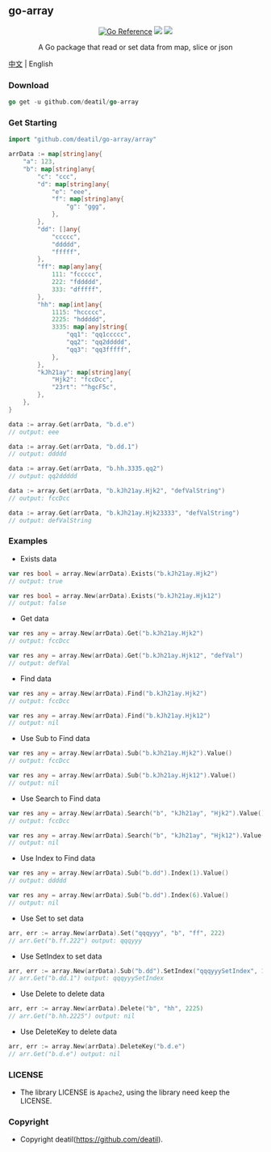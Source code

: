 ## go-array

<p align="center">
<a href="https://pkg.go.dev/github.com/deatil/go-array" ><img src="https://pkg.go.dev/badge/deatil/go-array.svg" alt="Go Reference"></a>
<a href="https://codecov.io/gh/deatil/go-array" ><img src="https://codecov.io/gh/deatil/go-array/graph/badge.svg?token=SS2Z1IY0XL"/></a>
<img src="https://goreportcard.com/badge/github.com/deatil/go-array" />
</p>

<p align="center">
A Go package that read or set data from map, slice or json

[中文](README_CN.md) | English
</p>


### Download

~~~go
go get -u github.com/deatil/go-array
~~~


### Get Starting

~~~go
import "github.com/deatil/go-array/array"

arrData := map[string]any{
    "a": 123,
    "b": map[string]any{
        "c": "ccc",
        "d": map[string]any{
            "e": "eee",
            "f": map[string]any{
                "g": "ggg",
            },
        },
        "dd": []any{
            "ccccc",
            "ddddd",
            "fffff",
        },
        "ff": map[any]any{
            111: "fccccc",
            222: "fddddd",
            333: "dfffff",
        },
        "hh": map[int]any{
            1115: "hccccc",
            2225: "hddddd",
            3335: map[any]string{
                "qq1": "qq1ccccc",
                "qq2": "qq2ddddd",
                "qq3": "qq3fffff",
            },
        },
        "kJh21ay": map[string]any{
            "Hjk2": "fccDcc",
            "23rt": "^hgcF5c",
        },
    },
}

data := array.Get(arrData, "b.d.e")
// output: eee

data := array.Get(arrData, "b.dd.1")
// output: ddddd

data := array.Get(arrData, "b.hh.3335.qq2")
// output: qq2ddddd

data := array.Get(arrData, "b.kJh21ay.Hjk2", "defValString")
// output: fccDcc

data := array.Get(arrData, "b.kJh21ay.Hjk23333", "defValString")
// output: defValString
~~~


### Examples

* Exists data
~~~go
var res bool = array.New(arrData).Exists("b.kJh21ay.Hjk2")
// output: true

var res bool = array.New(arrData).Exists("b.kJh21ay.Hjk12")
// output: false
~~~

* Get data
~~~go
var res any = array.New(arrData).Get("b.kJh21ay.Hjk2")
// output: fccDcc

var res any = array.New(arrData).Get("b.kJh21ay.Hjk12", "defVal")
// output: defVal
~~~

* Find data
~~~go
var res any = array.New(arrData).Find("b.kJh21ay.Hjk2")
// output: fccDcc

var res any = array.New(arrData).Find("b.kJh21ay.Hjk12")
// output: nil
~~~

* Use Sub to Find data
~~~go
var res any = array.New(arrData).Sub("b.kJh21ay.Hjk2").Value()
// output: fccDcc

var res any = array.New(arrData).Sub("b.kJh21ay.Hjk12").Value()
// output: nil
~~~

* Use Search to Find data
~~~go
var res any = array.New(arrData).Search("b", "kJh21ay", "Hjk2").Value()
// output: fccDcc

var res any = array.New(arrData).Search("b", "kJh21ay", "Hjk12").Value()
// output: nil
~~~

* Use Index to Find data
~~~go
var res any = array.New(arrData).Sub("b.dd").Index(1).Value()
// output: ddddd

var res any = array.New(arrData).Sub("b.dd").Index(6).Value()
// output: nil
~~~

* Use Set to set data
~~~go
arr, err := array.New(arrData).Set("qqqyyy", "b", "ff", 222)
// arr.Get("b.ff.222") output: qqqyyy
~~~

* Use SetIndex to set data
~~~go
arr, err := array.New(arrData).Sub("b.dd").SetIndex("qqqyyySetIndex", 1)
// arr.Get("b.dd.1") output: qqqyyySetIndex
~~~

* Use Delete to delete data
~~~go
arr, err := array.New(arrData).Delete("b", "hh", 2225)
// arr.Get("b.hh.2225") output: nil
~~~

* Use DeleteKey to delete data
~~~go
arr, err := array.New(arrData).DeleteKey("b.d.e")
// arr.Get("b.d.e") output: nil
~~~


### LICENSE

*  The library LICENSE is `Apache2`, using the library need keep the LICENSE.


### Copyright

*  Copyright deatil(https://github.com/deatil).
